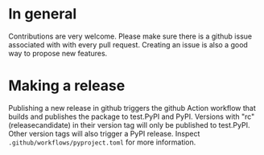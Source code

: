 # In general
Contributions are very welcome. Please make sure there is a github issue
associated with with every pull request. Creating an issue is also a good
way to propose new features.

# Making a release
Publishing a new release in github triggers the github Action workflow that
builds and publishes the package to test.PyPI and PyPI. Versions with "rc"
(releasecandidate) in their version tag will only be published to test.PyPI.
Other version tags will also trigger a PyPI release.
Inspect `.github/workflows/pyproject.toml` for more information.

